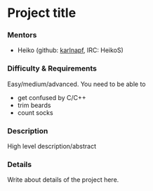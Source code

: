 # Project title

### Mentors
 * Heiko (github: [karlnapf](https://github.com/karlnapf), IRC: HeikoS)

### Difficulty & Requirements
Easy/medium/advanced.
You need to be able to
 * get confused by C/C++
 * trim beards
 * count socks

### Description
High level description/abstract

### Details
Write about details of the project here.